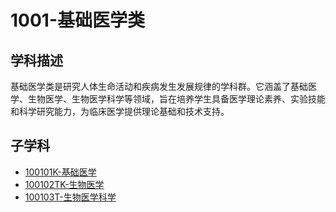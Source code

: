 # 1001-基础医学类

## 学科描述
基础医学类是研究人体生命活动和疾病发生发展规律的学科群。它涵盖了基础医学、生物医学、生物医学科学等领域，旨在培养学生具备医学理论素养、实验技能和科学研究能力，为临床医学提供理论基础和技术支持。

## 子学科

* [100101K-基础医学](./100101K-基础医学/100101K-基础医学.md)
* [100102TK-生物医学](./100102TK-生物医学/100102TK-生物医学.md)
* [100103T-生物医学科学](./100103T-生物医学科学/100103T-生物医学科学.md)
